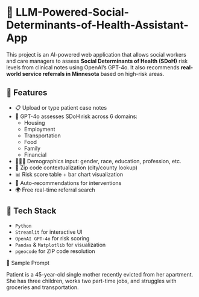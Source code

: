 # 🧠 LLM-Powered-Social-Determinants-of-Health-Assistant-App

This project is an AI-powered web application that allows social workers and care managers to assess **Social Determinants of Health (SDoH)** risk levels from clinical notes using OpenAI’s GPT-4o. It also recommends **real-world service referrals in Minnesota** based on high-risk areas.

## 🚀 Features

- 📋 Upload or type patient case notes
- 🔎 GPT-4o assesses SDoH risk across 6 domains:
  - Housing
  - Employment
  - Transportation
  - Food
  - Family
  - Financial
- 🧑🏽‍⚕️ Demographics input: gender, race, education, profession, etc.
- 📍 Zip code contextualization (city/county lookup)
- 📊 Risk score table + bar chart visualization
- 🏥 Auto-recommendations for interventions
- 🌍 Free real-time referral search

## 🧱 Tech Stack

- `Python`
- `Streamlit` for interactive UI
- `OpenAI GPT-4o` for risk scoring
- `Pandas` & `Matplotlib` for visualization
- `pgeocode` for ZIP code resolution


🧪 Sample Prompt

Patient is a 45-year-old single mother recently evicted from her apartment. 
She has three children, works two part-time jobs, and struggles with groceries and transportation.
